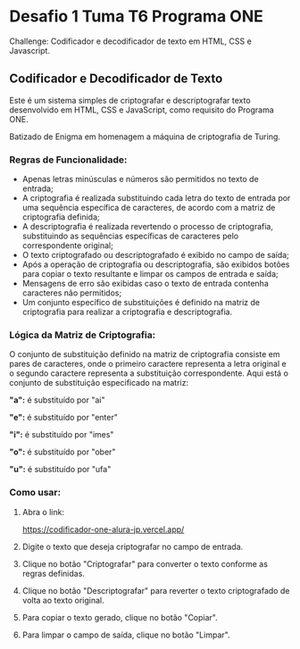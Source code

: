 # Desafio 1 Tuma T6 Programa ONE 

Challenge: Codificador e decodificador de texto em HTML, CSS e Javascript.

## Codificador e Decodificador de Texto

Este é um sistema simples de criptografar e descriptografar texto desenvolvido em HTML, CSS e JavaScript, como requisito do Programa ONE.

Batizado de Enigma em homenagem a máquina de criptografia de Turing.

### Regras de Funcionalidade:

- Apenas letras minúsculas e números são permitidos no texto de entrada;
- A criptografia é realizada substituindo cada letra do texto de entrada por uma sequência específica de caracteres, de acordo com a matriz de criptografia definida;
- A descriptografia é realizada revertendo o processo de criptografia, substituindo as sequências específicas de caracteres pelo correspondente original;
- O texto criptografado ou descriptografado é exibido no campo de saída;
- Após a operação de criptografia ou descriptografia, são exibidos botões para copiar o texto resultante e limpar os campos de entrada e saída;
- Mensagens de erro são exibidas caso o texto de entrada contenha caracteres não permitidos;
- Um conjunto específico de substituições é definido na matriz de criptografia para realizar a criptografia e descriptografia.

### Lógica da Matriz de Criptografia:

O conjunto de substituição definido na matriz de criptografia consiste em pares de caracteres, onde o primeiro caractere representa a letra original e o segundo caractere representa a substituição correspondente. Aqui está o conjunto de substituição especificado na matriz:

**"a":** é substituído por "ai"

**"e":** é substituído por "enter"

**"i":** é substituído por "imes"

**"o":** é substituído por "ober"

**"u":** é substituído por "ufa"

### Como usar:

1. Abra o link:
   
    https://codificador-one-alura-jp.vercel.app/
   
2. Digite o texto que deseja criptografar no campo de entrada.
3. Clique no botão "Criptografar" para converter o texto conforme as regras definidas.
4. Clique no botão "Descriptografar" para reverter o texto criptografado de volta ao texto original.
5. Para copiar o texto gerado, clique no botão "Copiar".
6. Para limpar o campo de saída, clique no botão "Limpar".